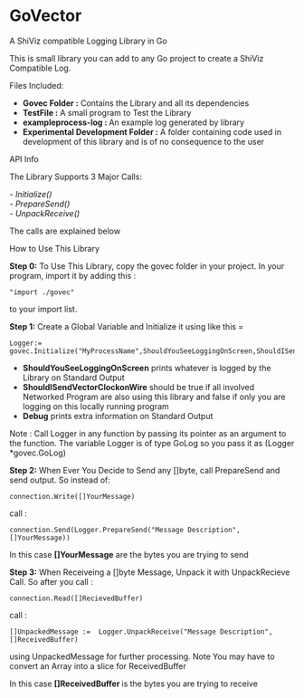 GoVector
========

A ShiViz compatible Logging Library in Go

This is small library you can add to any Go project to create a ShiViz Compatible Log. 

Files Included:

- <b>Govec Folder :</b> Contains the Library and all its dependencies <br>
- <b>TestFile :</b> A small program to Test the Library <br>
- <b>exampleprocess-log : </b>An example log generated by library
- <b>Experimental Development Folder :</b> A folder containing code used in development of this library and is of no consequence to the user <br>

API Info

The Library Supports 3 Major Calls:

<i>
- Initialize()<br>
- PrepareSend()<br>
- UnpackReceive()<br>
</i>

The calls are explained below

How to Use This Library

<b>Step 0:</b>
To Use This Library, copy the govec folder in your project. In your program, import it by adding this :

	"import ./govec"

to your import list.
	
<b>Step 1:</b>
Create a Global Variable and Initialize it using like this = 

	Logger:= govec.Initialize("MyProcessName",ShouldYouSeeLoggingOnScreen,ShouldISendVectorClockonWire,Debug)
	
- <b>ShouldYouSeeLoggingOnScreen</b> prints whatever is logged by the Library on Standard Output<br>
- <b>ShouldISendVectorClockonWire</b> should be true if all involved Networked Program are also using this library and false if
only you are logging on this locally running program<br>
- <b>Debug</b> prints extra information on Standard Output<br>

Note : Call Logger in any function by passing its pointer as an argument to the function. The variable Logger is of type GoLog so you pass it as (Logger *govec.GoLog)
	
<b>Step 2:</b>
When Ever You Decide to Send any []byte, call PrepareSend and send output. 
So instead of:

	connection.Write([]YourMessage)
call :

	connection.Send(Logger.PrepareSend("Message Description", []YourMessage))

In this case <b>[]YourMessage</b> are the bytes you are trying to send

<b>Step 3:</b>
When Receiveing a []byte Message, Unpack it with UnpackRecieve Call. 
So after you call :

	connection.Read([]RecievedBuffer)
call :
	
	[]UnpackedMessage :=  Logger.UnpackReceive("Message Description", []ReceivedBuffer)
using UnpackedMessage for further processing. Note You may have to convert an Array into a slice for ReceivedBuffer

In this case <b> []ReceivedBuffer </b> is the bytes you are trying to receive
	
	
	
